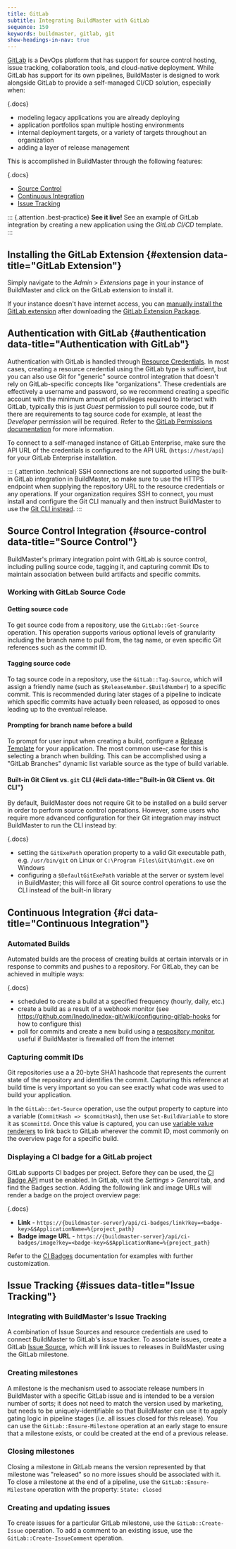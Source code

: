 ```yaml
---
title: GitLab
subtitle: Integrating BuildMaster with GitLab
sequence: 150 
keywords: buildmaster, gitlab, git
show-headings-in-nav: true
---
```


[GitLab](https://about.gitlab.com/) is a DevOps platform that has support for source control hosting, issue tracking, collaboration tools, and cloud-native deployment. While GitLab has support for its own pipelines, BuildMaster is designed to work alongside GitLab to provide a self-managed CI/CD solution, especially when:

{.docs}
 - modeling legacy applications you are already deploying
 - application portfolios span multiple hosting environments
 - internal deployment targets, or a variety of targets throughout an organization
 - adding a layer of release management 

This is accomplished in BuildMaster through the following features:

{.docs}
 - [Source Control](/docs/buildmaster/builds/continuous-integration/source-control)
 - [Continuous Integration](/docs/buildmaster/builds/continuous-integration)
 - [Issue Tracking](/docs/buildmaster/verification/issue-tracking)
	
::: {.attention .best-practice}
**See it live!** See an example of GitLab integration by creating a new application using the *GitLab CI/CD* template.
:::

## Installing the GitLab Extension {#extension data-title="GitLab Extension"}

Simply navigate to the *Admin* > *Extensions* page in your instance of BuildMaster and click on the GitLab extension to install it.

If your instance doesn't have internet access, you can [manually install the GitLab extension](https://docs.inedo.com/docs/buildmaster/reference/extensions#manual-install) after downloading the [GitLab Extension Package](https://proget.inedo.com/feeds/Extensions/inedox/GitLab).

## Authentication with GitLab {#authentication data-title="Authentication with GitLab"}

Authentication with GitLab is handled through [Resource Credentials](/docs/buildmaster/administration/resource-credentials). In most cases, creating a resource credential using the GitLab type is sufficient, but you can also use Git for "generic" source control integration that doesn't rely on GitLab-specific concepts like "organizations". These credentials are effectively a username and password, so we recommend creating a specific account with the minimum amount of privileges required to interact with GitLab, typically this is just *Guest* permission to pull source code, but if there are requirements to tag source code for example, at least the *Developer* permission will be required. Refer to the [GitLab Permissions documentation](https://gitlab.com/help/user/permissions) for more information.

To connect to a self-managed instance of GitLab Enterprise, make sure the API URL of the credentials is configured to the API URL (`https://host/api`) for your GitLab Enterprise installation.

::: {.attention .technical}
SSH connections are not supported using the built-in GitLab integration in BuildMaster, so make sure to use the HTTPS endpoint when supplying the repository URL to the resource credentials or any operations. If your organization requires SSH to connect, you must install and configure the Git CLI manually and then instruct BuildMaster to use the [Git CLI instead](#cli).
:::

## Source Control Integration {#source-control data-title="Source Control"}

BuildMaster's primary integration point with GitLab is source control, including pulling source code, tagging it, and capturing commit IDs to maintain association between build artifacts and specific commits.

### Working with GitLab Source Code

#### Getting source code

To get source code from a repository, use the `GitLab::Get-Source` operation. This operation supports various optional levels of granularity including the branch name to pull from, the tag name, or even specific Git references such as the commit ID.

#### Tagging source code

 To tag source code in a repository, use the `GitLab::Tag-Source`, which will assign a friendly name (such as `$ReleaseNumber.$BuildNumber`) to a specific commit. This is recommended during later stages of a pipeline to indicate which specific commits have actually been released, as opposed to ones leading up to the eventual release.
 
#### Prompting for branch name before a build

To prompt for user input when creating a build, configure a [Release Template](/docs/buildmaster/releases/templates) for your application. The most common use-case for this is selecting a branch when building. This can be accomplished using a "GitLab Branches" dynamic list variable source as the type of build variable.

#### Built-in Git Client vs. `git` CLI {#cli data-title="Built-in Git Client vs. Git CLI"}

By default, BuildMaster does not require Git to be installed on a build server in order to perform source control operations. However, some users who require more advanced configuration for their Git integration may instruct BuildMaster to run the CLI instead by:

{.docs}
 - setting the `GitExePath` operation property to a valid Git executable path, e.g. `/usr/bin/git` on Linux or `C:\Program Files\Git\bin\git.exe` on Windows
 - configuring a `$DefaultGitExePath` variable at the server or system level in BuildMaster; this will force all Git source control operations to use the CLI instead of the built-in library

## Continuous Integration {#ci data-title="Continuous Integration"}

### Automated Builds

Automated builds are the process of creating builds at certain intervals or in response to commits and pushes to a repository. For GitLab, they can be achieved in multiple ways:

{.docs}
 - scheduled to create a build at a specified frequency (hourly, daily, etc.)
 - create a build as a result of a webhook monitor (see https://github.com/Inedo/inedox-git/wiki/configuring-gitlab-hooks for how to configure this)
 - poll for commits and create a new build using a [respository monitor](/docs/buildmaster/builds/continuous-integration/build-triggers-and-monitors/repository-monitors), useful if BuildMaster is firewalled off from the internet

### Capturing commit IDs

Git repositories use a a 20-byte SHA1 hashcode that represents the current state of the repository and identifies the commit. Capturing this reference at build time is very important so you can see exactly what code was used to build your application. 

In the `GitLab::Get-Source` operation, use the output property to capture into a variable (`CommitHash => $commitHash`), then use `Set-BuildVariable` to store it as `$CommitId`. Once this value is captured, you can use [variable value renderers](/docs/buildmaster/administration/variable-renderers) to link back to GitLab wherever the commit ID, most commonly on the overview page for a specific build.

### Displaying a CI badge for a GitLab project

GitLab supports CI badges per project. Before they can be used, the [CI Badge API](/docs/buildmaster/reference/api/ci-badge) must be enabled. In GitLab, visit the *Settings* > *General* tab, and find the Badges section. Adding the following link and image URLs will render a badge on the project overview page:

{.docs}
 - **Link** - `https://{buildmaster-server}/api/ci-badges/link?key=<badge-key>&$ApplicationName=%{project_path}`
- **Badge image URL** - `https://{buildmaster-server}/api/ci-badges/image?key=<badge-key>&$ApplicationName=%{project_path}`

Refer to the [CI Badges](/docs/buildmaster/builds/continuous-integration/badges) documentation for examples with further customization.

## Issue Tracking {#issues data-title="Issue Tracking"}

### Integrating with BuildMaster's Issue Tracking

A combination of Issue Sources and resource credentials are used to connect BuildMaster to GitLab's issue tracker. To associate issues, create a GitLab [Issue Source](/docs/buildmaster/verification/issue-tracking), which will link issues to releases in BuildMaster using the GitLab milestone.

### Creating milestones

A milestone is the mechanism used to associate release numbers in BuildMaster with a specific GitLab issue and is intended to be a version number of sorts; it does not need to match the version used by marketing, but needs to be uniquely-identifiable so that BuildMaster can use it to apply gating logic in pipeline stages (i.e. all issues closed for *this* release). You can use the `GitLab::Ensure-Milestone` operation at an early stage to ensure that a milestone exists, or could be created at the end of a previous release.

### Closing milestones

Closing a milestone in GitLab means the version represented by that milestone was "released" so no more issues should be associated with it. To close a milestone at the end of a pipeline, use the `GitLab::Ensure-Milestone` operation with the property: `State: closed`

### Creating and updating issues

To create issues for a particular GitLab milestone, use the `GitLab::Create-Issue` operation. To add a comment to an existing issue, use the `GitLab::Create-IssueComment` operation.
